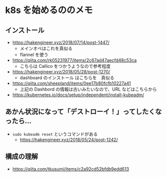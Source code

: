 # k8s を始めるののメモ

## インストール

- https://hakengineer.xyz/2018/07/14/post-1447/
  - メインオペはこれを真似る
  - flannel を使う
- https://qiita.com/rk05231977/items/2c67ad47aecfd48c53ca
  - こちらは Callico をつかうようなので参考程度
- https://hakengineer.xyz/2018/05/28/post-1270/
  - dashboard のインストール はこちらを　真似る
- https://qiita.com/sheepland/items/0ee17b80fcfb10227a41
  - 上記の Dashbord の情報は古いみたいなので、URL などはこちらから
- https://kubernetes.io/docs/setup/independent/install-kubeadm/

## あかん状況になって「デストローイ！」ってしたくなったら…

- `sudo kubeadm reset` というコマンドがある
  - https://hakengineer.xyz/2018/05/24/post-1242/

## 構成の理解

- https://qiita.com/tkusumi/items/c2a92cd52bfdb9edd613
